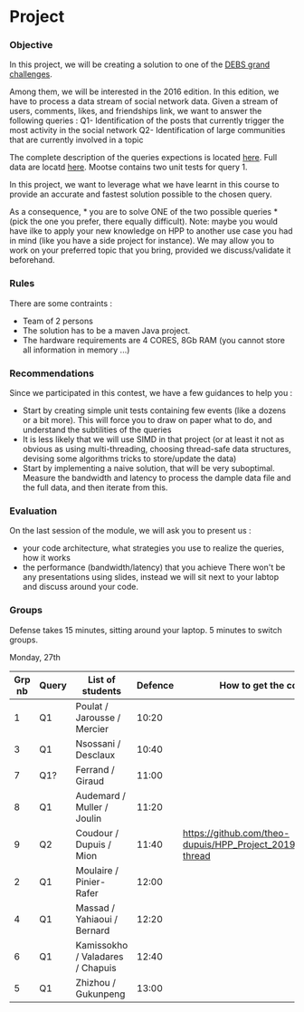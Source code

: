 # Project

### Objective
In this project, we will be creating a solution to one of the [DEBS grand challenges](https://debs.org/grand-challenges/).

Among them, we will be interested in the 2016 edition. In this edition, we have to process a data stream of social network data. Given a stream of users, comments, likes, and friendships link, we want to answer the following queries :
Q1- Identification of the posts that currently trigger the most activity in the social network
Q2- Identification of large communities that are currently involved in a topic

The complete description of the queries expections is located [here](https://debs.org/grand-challenges/2016/).
Full data are locatd [here](http://datasets-satin.telecom-st-etienne.fr/jsubercaze/wikidump/).
Mootse contains two unit tests for query 1.

In this project, we want to leverage what we have learnt in this course to provide an accurate and fastest solution possible to the chosen query.

As a consequence, * you are to solve ONE of the two possible queries * (pick the one you prefer, there equally difficult). 
Note: maybe you would have ilke to apply your new knowledge on HPP to another use case you had in mind (like you have a side project for instance). We may allow you to work on your preferred topic that you bring, provided we discuss/validate it beforehand.

### Rules

There are some contraints :
- Team of 2 persons
- The solution has to be a maven Java project.
- The hardware requirements are 4 CORES, 8Gb RAM (you cannot store all information in memory ...)

### Recommendations
Since we participated in this contest, we have a few guidances to help you :
- Start by creating simple unit tests containing few events (like a dozens or a bit more). This will force you to draw on paper what to do, and understand the subtilities of the queries
- It is less likely that we will use SIMD in that project (or at least it not as obvious as using multi-threading, choosing thread-safe data structures, devising some algorithms tricks to store/update the data)
- Start by implementing a naive solution, that will be very suboptimal. Measure the bandwidth and latency to process the dample data file and the full data, and then iterate from this.

### Evaluation
On the last session of the module, we will ask you to present us :
- your code architecture, what strategies you use to realize the queries, how it works
- the performance (bandwidth/latency) that you achieve
There won't be any presentations using slides, instead we will sit next to your labtop and discuss around your code.


### Groups

Defense takes 15 minutes, sitting around your laptop. 5 minutes to switch groups.

Monday, 27th

| Grp nb | Query              | List of students  | Defence | How to get the code |
| ------ | ------------------ | ----------------- | ------- | ------- | 
| 1      |  Q1  |  Poulat / Jarousse / Mercier   | 10:20 | |
| 3      |  Q1  |  Nsossani / Desclaux   | 10:40 | |
| 7      |  Q1? |  Ferrand / Giraud | 11:00 | |
| 8      |  Q1  |  Audemard / Muller / Joulin | 11:20 | |
| 9      |  Q2  |  Coudour / Dupuis / Mion  | 11:40 |https://github.com/theo-dupuis/HPP_Project_2019/tree/multi-thread |
| 2      |  Q1  |  Moulaire / Pinier-Rafer  | 12:00 | |
| 4      |  Q1  |  Massad / Yahiaoui / Bernard  | 12:20 | |
| 6      |  Q1  |  Kamissokho / Valadares / Chapuis | 12:40 | |
| 5      |  Q1  |  Zhizhou / Gukunpeng    | 13:00 | |


